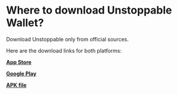 # Where to download Unstoppable Wallet?

Download Unstoppable only from official sources.

Here are the download links for both platforms:

[**App Store**](https://apps.apple.com/app/bank-bitcoin-wallet/id1447619907)

[**Google Play**](https://play.google.com/store/apps/details?id=io.horizontalsystems.bankwallet)

[**APK file**](https://github.com/horizontalsystems/unstoppable-wallet-android/releases)
